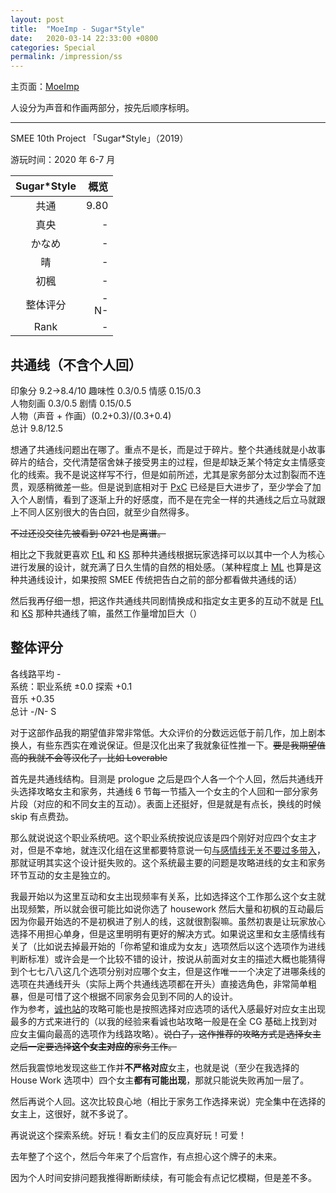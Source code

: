 ```yaml
---
layout: post
title:  "MoeImp - Sugar*Style"
date:   2020-03-14 22:33:00 +0800
categories: Special
permalink: /impression/ss
---
```


主页面：[MoeImp](http://yoro.xyz/impression)

人设分为声音和作画两部分，按先后顺序标明。

---

SMEE 10th Project 「Sugar\*Style」（2019）

游玩时间：2020 年 6-7 月

| Sugar\*Style | 概览 |
| :----: | ----: |
| 共通 |9.80|
| 真央 |-|
| かなめ |-|
| 晴 |-|
| 初楓 |-|
| 整体评分 |-<br />N-|
| Rank |-|

## 共通线（不含个人回）

印象分 9.2→8.4/10 趣味性 0.3/0.5 情感 0.15/0.3  
人物刻画 0.3/0.5 剧情 0.15/0.5  
人物（声音 + 作画）(0.2+0.3)/(0.3+0.4)  
总计 9.8/12.5

想通了共通线问题出在哪了。重点不是长，而是过于碎片。整个共通线就是小故事碎片的结合，交代清楚宿舍妹子接受男主的过程，但是却缺乏某个特定女主情感变化的线索。我不是说这样写不行，但是如前所述，尤其是家务部分太过割裂而不连贯，观感稍微差一些。但是说到底相对于 [PxC](./pxc) 已经是巨大进步了，至少学会了加入个人剧情，看到了逐渐上升的好感度，而不是在完全一样的共通线之后立马就跟上不同人区别很大的告白回，就至少自然得多。

~~不过还没交往先被看到 0721 也是离谱。~~

相比之下我就更喜欢 [FtL](./ftl) 和 [KS](./ks) 那种共通线根据玩家选择可以以其中一个人为核心进行发展的设计，就充满了日久生情的自然的相处感。（某种程度上 [ML](./ml) 也算是这种共通线设计，如果按照 SMEE 传统把告白之前的部分都看做共通线的话）

然后我再仔细一想，把这作共通线共同剧情换成和指定女主更多的互动不就是 [FtL](./ftl) 和 [KS](./ks) 那种共通线了嘛，虽然工作量增加巨大（）

## 整体评分

各线路平均 -  
系统：职业系统 ±0.0 探索 +0.1  
音乐 +0.35  
总计 -/N- S

对于这部作品我的期望值非常非常低。大众评价的分数远远低于前几作，加上剧本换人，有些东西实在难说保证。但是汉化出来了我就象征性推一下。~~要是我期望值高的我就不会等汉化了，比如 Loverable~~

首先是共通线结构。目测是 prologue 之后是四个人各一个个人回，然后共通线开头选择攻略女主和家务，共通线 6 节每一节插入一个女主的个人回和一部分家务片段（对应的和不同女主的互动）。表面上还挺好，但是就是有点长，换线的时候 skip 有点费劲。

那么就说说这个职业系统吧。这个职业系统按说应该是四个刚好对应四个女主才对，但是不幸地，就连汉化组在这里都要特意说一句[与感情线无关不要过多带入](../ss-work.png)，那就证明其实这个设计挺失败的。这个系统最主要的问题是攻略进线的女主和家务环节互动的女主是独立的。

我最开始以为这里互动和女主出现频率有关系，比如选择这个工作那么这个女主就出现频繁，所以就会很可能比如说你选了 housework 然后大量和初枫的互动最后因为你最开始选的不是初枫进了别人的线，这就很割裂嘛。虽然初衷是让玩家放心选择不用担心单身，但是这里明明有更好的解决方式。如果说这里和女主感情线有关了（比如说去掉最开始的「你希望和谁成为女友」选项然后以这个选项作为进线判断标准）或许会是一个比较不错的设计，按说从前面对女主的描述大概也能猜得到个七七八八这几个选项分别对应哪个女主，但是这作唯一一个决定了进哪条线的选项在共通线开头（实际上两个共通线选项都在开头）直接选角色，非常简单粗暴，但是可惜了这个根据不同家务会见到不同的人的设计。  
作为参考，[诚也站](https://seiya-saiga.com/game/smee/sugarstyle.html)的攻略可能也是按照选择对应选项的话代入感最好对应女主出现最多的方式来进行的（以我的经验来看诚也站攻略一般是在全 CG 基础上找到对应女主偏向最高的选项作为线路攻略）。~~说白了，这作推荐的攻略方式是选择女主之后一定要选择**这个女主对应的**家务工作。~~

然后我震惊地发现这些工作并**不严格对应**女主，也就是说（至少在我选择的 House Work 选项中）四个女主**都有可能出现**，那就只能说失败再加一层了。

然后再说个人回。这次比较良心地（相比于家务工作选择来说）完全集中在选择的女主上，这很好，就不多说了。

再说说这个探索系统。好玩！看女主们的反应真好玩！可爱！

去年整了个这个，然后今年来了个后宫作，有点担心这个牌子的未来。

因为个人时间安排问题我推得断断续续，有可能会有点记忆模糊，但是差不多。